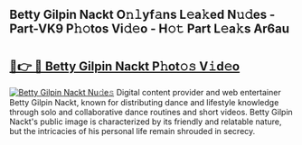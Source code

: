 ## Betty Gilpin Nackt O𝚗𝚕yf𝚊ns L𝚎a𝚔ed N𝚞𝚍es - Part-VK9 P𝚑𝚘tos Vi𝚍𝚎o - H𝚘𝚝 Part L𝚎a𝚔s Ar6au

# <h2><a href="http://kf8mvz.oniu.top/?m=Betty+Gilpin+Nackt">🔗👉 🔴 Betty Gilpin Nackt P𝚑ot𝚘𝚜 V𝚒d𝚎o</a></h2>

[![Betty Gilpin Nackt Nu𝚍e𝚜](https://i.imgur.com/0qMVB7G.gif)](http://kf8mvz.oniu.top/?m=Betty+Gilpin+Nackt)
Digital content provider and web entertainer Betty Gilpin Nackt, known for distributing dance and lifestyle knowledge through solo and collaborative dance routines and short videos. Betty Gilpin Nackt's public image is characterized by its friendly and relatable nature, but the intricacies of his personal life remain shrouded in secrecy.  
